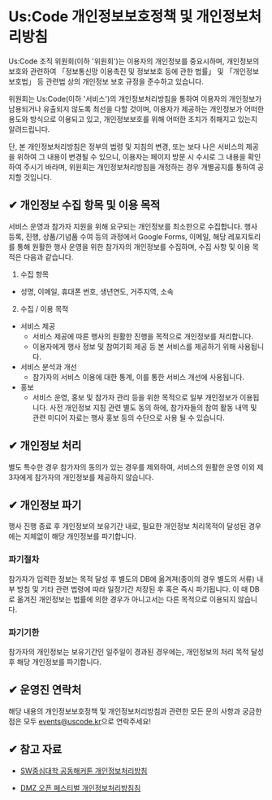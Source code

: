 # Us:Code 개인정보보호정책 및 개인정보처리방침

Us:Code 조직 위원회(이하 '위원회')는 이용자의 개인정보를 중요시하며, 개인정보의 보호와 관련하여 「정보통신망 이용촉진 및 정보보호 등에 관한 법률」 및 「개인정보 보호법」 등 관련법 상의 개인정보 보호 규정을 준수하고 있습니다.

위원회는 Us:Code(이하 '서비스')의 개인정보처리방침을 통하여 이용자의 개인정보가 남용되거나 유출되지 않도록 최선을 다할 것이며, 이용자가 제공하는 개인정보가 어떠한 용도와 방식으로 이용되고 있고, 개인정보보호를 위해 어떠한 조치가 취해지고 있는지 알려드립니다.

단, 본 개인정보처리방침은 정부의 법령 및 지침의 변경, 또는 보다 나은 서비스의 제공을 위하여 그 내용이 변경될 수 있으니, 이용자는 페이지 방문 시 수시로 그 내용을 확인하여 주시기 바라며, 위원회는 개인정보처리방침을 개정하는 경우 개별공지를 통하여 공지할 것입니다.


## ✔ 개인정보 수집 항목 및 이용 목적

서비스 운영과 참가자 지원을 위해 요구되는 개인정보를 최소한으로 수집합니다. 행사 등록, 진행, 상품/기념품 수여 등의 과정에서 Google Forms, 이메일, 해당 레포지토리를 통해 원활한 행사 운영을 위한 참가자의 개인정보를 수집하며, 수집 사항 및 이용 목적은 다음과 같습니다.

1. 수집 항목
- 성명, 이메일, 휴대폰 번호, 생년연도, 거주지역, 소속
2. 수집 / 이용 목적
- 서비스 제공
    - 서비스 제공에 따른 행사의 원활한 진행을 목적으로 개인정보를 처리합니다.
    - 이용자에게 행사 정보 및 참여기회 제공 등 본 서비스를 제공하기 위해 사용됩니다.
- 서비스 분석과 개선
    - 참가자의 서비스 이용에 대한 통계, 이를 통한 서비스 개선에 사용됩니다.
- 홍보
    - 서비스 운영, 홍보 및 참가자 관리 등을 위한 목적으로 일부 개인정보가 이용됩니다. 사전 개인정보 지침 관련 별도 동의 하에, 참가자들의 참여 활동 내역 및 관련 미디어 자료는 행사 홍보 등의 수단으로 사용 될 수 있습니다. 


## ✔ 개인정보 처리

별도 특수한 경우 참가자의 동의가 있는 경우를 제외하여, 서비스의 원활한 운영 이외 제3자에게 참가자의 개인정보를 제공하지 않습니다.


## ✔ 개인정보 파기

행사 진행 종료 후 개인정보의 보유기간 내로, 필요한 개인정보 처리목적이 달성된 경우에는 지체없이 해당 개인정보를 파기합니다. 


### 파기절차

참가자가 입력한 정보는 목적 달성 후 별도의 DB에 옮겨져(종이의 경우 별도의 서류) 내부 방침 및 기타 관련 법령에 따라 일정기간 저장된 후 혹은 즉시 파기됩니다. 이 때 DB로 옮겨진 개인정보는 법률에 의한 경우가 아니고서는 다른 목적으로 이용되지 않습니다.

### 파기기한

참가자의 개인정보는 보유기간인 일주일이 경과된 경우에는, 개인정보의 처리 목적 달성 후 해당 개인정보를 파기합니다.


## ✔ 운영진 연락처

해당 내용의 개인정보보호정책 및 개인정보처리방침과 관련한 모든 문의 사항과 궁금한 점은 모두 [events@uscode.kr](mailto:events@uscode.kr)으로 연락주세요!


## ✔ 참고 자료

- [SW중심대학 공동해커톤 개인정보처리방침](https://swhackathon.com/)

- [DMZ 오픈 페스티벌 개인정보처리방침침](https://dmzopen.mixon.io/service_conditions/privacy)